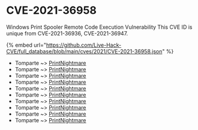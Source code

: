 # CVE-2021-36958

Windows Print Spooler Remote Code Execution Vulnerability This CVE ID is unique from CVE-2021-36936, CVE-2021-36947.

{% embed url="https://github.com/Live-Hack-CVE/full_database/blob/main/cves/2021/CVE-2021-36958.json" %}


* Tomparte ~> [PrintNightmare](https://www.alice-snow.ru/2021/database/cve-2021-36958/printnightmare-tomparte)
* Tomparte ~> [PrintNightmare](https://www.alice-snow.ru/2021/database/cve-2021-36958/printnightmare-tomparte)
* Tomparte ~> [PrintNightmare](https://www.alice-snow.ru/2021/database/cve-2021-36958/printnightmare-tomparte)
* Tomparte ~> [PrintNightmare](https://www.alice-snow.ru/2021/database/cve-2021-36958/printnightmare-tomparte)
* Tomparte ~> [PrintNightmare](https://www.alice-snow.ru/2021/database/cve-2021-36958/printnightmare-tomparte)
* Tomparte ~> [PrintNightmare](https://www.alice-snow.ru/2021/database/cve-2021-36958/printnightmare-tomparte)
* Tomparte ~> [PrintNightmare](https://www.alice-snow.ru/2021/database/cve-2021-36958/printnightmare-tomparte)
* Tomparte ~> [PrintNightmare](https://www.alice-snow.ru/2021/database/cve-2021-36958/printnightmare-tomparte)
* Tomparte ~> [PrintNightmare](https://www.alice-snow.ru/2021/database/cve-2021-36958/printnightmare-tomparte)
* Tomparte ~> [PrintNightmare](https://www.alice-snow.ru/2021/database/cve-2021-36958/printnightmare-tomparte)